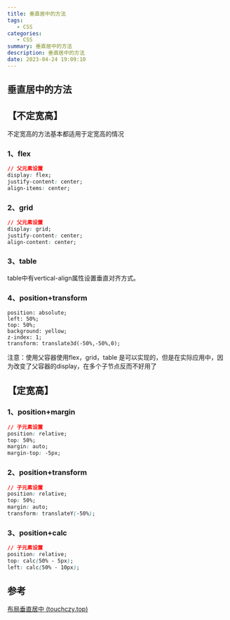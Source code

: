 ```yaml
---
title: 垂直居中的方法
tags: 
   - CSS
categories: 
   - CSS
summary: 垂直居中的方法
description: 垂直居中的方法
date: 2023-04-24 19:09:10
---
```




## 垂直居中的方法



## 【不定宽高】

不定宽高的方法基本都适用于定宽高的情况

### 1、flex

```css
// 父元素设置
display: flex;
justify-content: center;
align-items: center;
```



### 2、grid

```css
// 父元素设置
display: grid;
justify-content: center;
align-content: center;
```



### 3、table

table中有vertical-align属性设置垂直对齐方式。



### 4、position+transform

```
position: absolute;
left: 50%; 
top: 50%;
background: yellow;
z-index: 1;
transform: translate3d(-50%,-50%,0);
```


注意：使用父容器使用flex，grid，table 是可以实现的，但是在实际应用中，因为改变了父容器的display，在多个子节点反而不好用了



## 【定宽高】

### 1、position+margin

```css
// 子元素设置
position: relative;
top: 50%;
margin: auto;
margin-top: -5px;
```



### 2、position+transform

```css
// 子元素设置
position: relative;
top: 50%;
margin: auto;
transform: translateY(-50%);
```



### 3、position+calc

```css
// 子元素设置
position: relative;
top: calc(50% - 5px);
left: calc(50% - 10px);
```



## 参考

[布局垂直居中 (touchczy.top)](https://blog.touchczy.top/#/CSS/布局垂直居中?id=垂直居中)